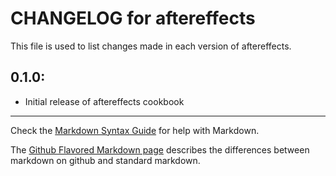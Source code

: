 # CHANGELOG for aftereffects

This file is used to list changes made in each version of aftereffects.

## 0.1.0:

* Initial release of aftereffects cookbook

- - - 
Check the [Markdown Syntax Guide](http://daringfireball.net/projects/markdown/syntax) for help with Markdown.

The [Github Flavored Markdown page](http://github.github.com/github-flavored-markdown/) describes the differences between markdown on github and standard markdown.
